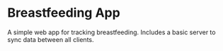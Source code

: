 # Breastfeeding App
A simple web app for tracking breastfeeding. Includes a basic server to sync data between all clients.
